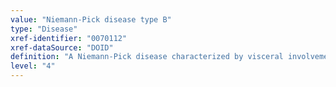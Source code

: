 ```yaml
---
value: "Niemann-Pick disease type B"
type: "Disease"
xref-identifier: "0070112"
xref-dataSource: "DOID"
definition: "A Niemann-Pick disease characterized by visceral involvement only and survival into adulthood that has_material_basis_in an autosomal recessive mutation of SMPD1 on chromosome 11p15.4."
level: "4"
---
```

